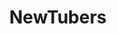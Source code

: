 ---
title: NewTubers
crosslinks:
- letsplay
- u_imguralbumbot
- alotabot
- youtube
- unknownvideos
- EelKat
- youtubot
- tmsbmeta
- PCMasterRace
- vidme
- nohomo_bot
- YTGroup
- penpals
- gaming
- techsupport
- todayiwaslucky
- Games
- Overwatch_Memes
- TheNightmareFactory
- Dogfree
---